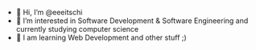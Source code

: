 - 👋 Hi, I’m @eeeitschi
- 👀 I’m interested in Software Development & Software Engineering and currently studying computer science
- 🌱 I am learning Web Development and other stuff ;)
